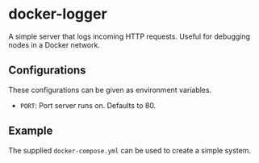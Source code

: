 # docker-logger

A simple server that logs incoming HTTP requests. Useful for debugging nodes in
a Docker network.

## Configurations

These configurations can be given as environment variables.

- `PORT`: Port server runs on. Defaults to 80.

## Example

The supplied `docker-compose.yml` can be used to create a simple system.
